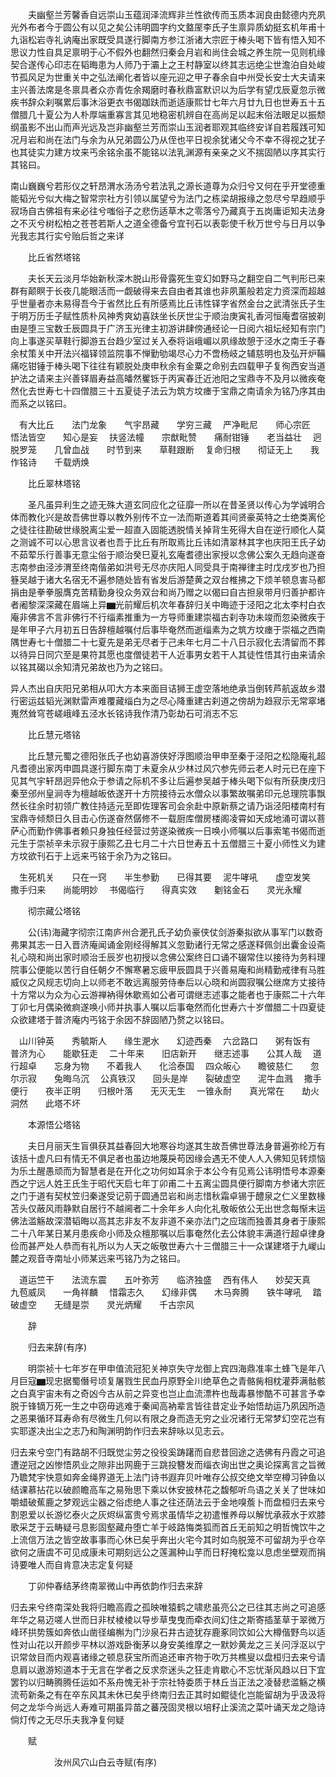 <!-- { "loadSidebar": true } -->
　　夫幽壑兰芳馨香自远崇山玉蕴润泽流辉非兰性欲传而玉质本润良由懿德内充夙光外布者今于圆公有以见之矣公讳明圆字约文盩厔李氏子生禀异质幼挺玄机年甫十九诣松岩寺礼讷庵出家既受具遂行脚南方参江浙诸大宗匠于棒头喝下皆有悟入知不思议力性自具足禀明于心不假外也翻然归秦会月岩和尚住会城之养生院一见则机缘契合遂传心印志在韬晦患为人师乃于灞上之王村静室以终其志远绝尘世澹泊自处峻节孤风足为世重关中之弘法阐化者皆以座元迎之甲子春余自中州受长安士大夫请来主兴善法席是冬禀具者众亦青佐余羯磨时春秋鼎富默识以为后学有望戊辰夏忽示微疾书辞众刹嘱累后事沐浴更衣书偈跏趺而逝适康熙廿七年六月廿九日也世寿五十五僧腊几十夏公为人朴厚端重寡言其见地稳密机辨自在高尚足以起末俗法眼足以振颓纲虽影不出山而声光远及岂非幽壑兰芳而崇山玉润者耶观其临终安详自若履践可知况月岩和尚在法门与余为从兄弟圆公乃从侄也平日视余犹诸父今不幸不得视之犹子也其徒实力建方坟来丐余铭余虽不能铭以法乳渊源有亲亲之义不揣固陋以序其实行其铭曰。

南山巍巍兮若形仪之轩昂渭水汤汤兮若法乳之源长道尊为众归兮又何在乎开堂德重能韬光兮似大梅之智常宗社方引领以属望兮为法门之栋梁胡报缘之忽尽兮早趋顺乎寂场自古佛祖有来必往兮嗤俗子之悲伤适草木之零落兮乃藏真于五岗庸讵知夫法身之不灭兮树松柏之苍苍若斯人之道全德备兮宜刊石以表彰使千秋万世兮与日月以争光我志其行实兮贻后哲之来详

　　比丘省然塔铭

　　夫长天云淡月华始新秋深木脱山形骨露死生变幻如野马之翻空自二气判形已来群有颠瞑于长夜几能眼活而一觑破得来去自由者其谁也非夙薰般若定力资深而超越乎世量者亦未易得吾今于省然比丘有所感焉比丘讳性铎字省然金台之武清张氏子生于明万历壬子赋性质朴风神秀爽幼喜趺坐长厌世尘于顺治庚寅礼香河恒庵耆宿披剃由是堕三宝数壬辰圆具于广济玉光律主初游讲肆傍通经论一日阅六祖坛经知有宗门向上事遂买草鞋行脚游五台趋少室过关入泰将诣峨嵋以夙缘故憩于泾水之南壬子春余杖策关中开法兴福铎领监院事不惮勤劬竭尽心力不啻杨岐之辅慈明也及弘开炉鞴痛吃钳锤于棒头喝下往往有颖脱处庚申秋余有金粟之命别去四载甲子复徇西安当道护法之请来主兴善铎眉寿益高皤然矍铄于丙寅春迁近池阳之宝鼎寺不及月以微疾奄然化去世寿七十四僧腊三十五夏徒子法云为筑方坟瘗于宝鼎之南请余为铭乃序其由而系之以铭曰。

　有大比丘　　法门龙象　　气宇昂藏　　学穷三藏
　严净毗尼　　师心宗匠　　悟法皆空　　知心是妄
　扶竖法幢　　宗猷毗赞　　痛耐钳锤　　老当益壮
　迥脱罗笼　　几曾血战　　时节到来　　草鞋跟断
　复命归根　　彻证无上　　我作铭诗　　千载炳焕

　　比丘翠林塔铭

　　圣凡虽异利生之迹无殊大道玄同应化之征靡一所以在昔圣贤以传心为学诚明合体而教化兴是故吾佛世尊以教外别传不立一法而斯道着其间贤豪英特之士绝类离伦之徒往往勘破世缘脱离尘爱一超直入固能透脱情关掉背生死得大自在逆行顺化人莫之测诚不可以心思言议者也吾于比丘有所取焉比丘讳如清翠林其字也庆阳王氏子幼不茹荤乐行善事无意尘俗于顺治癸巳夏礼玄庵耆德出家授以念佛公案久无趋向遂奋志南参由泾涉渭至终南偕弟如洪号无尽亦庆阳人同受具于南禅律主时戊戌岁也乃担簦吴越于诸大名宿无不遍参随处皆有省发后游楚黄之双台椎拂之下烦羊顿息害马都捐由是拳拳服膺克苦精勤身役众务双台和尚乃赠之以偈曰自古担泉带月归善护都许者阇黎深深藏在眉端上异▆光前耀后机次年春辞归关中晦迹于泾阳之北太李村白衣庵非佛言不言非佛行不行缁素推重为一方导师重建崇福古刹寺功未竣而忽染微疾于是年甲子六月初五日告辞檀越嘱付后事毕奄然而逝缁素为之筑方坟瘗于崇福之西南隅世寿七十僧腊二十七夏先是弟无尽者于己未年七月二十八日示寂化去清留而不葬以待异日同穴至是果符其愿也度僧徒若干人近事男女若干人其徒性悟其行由来请余以铭其碣以余知清兄弟故也乃为之铭曰。

异人杰出自庆阳兄弟相从叩大方本来面目诘狮王虚空落地绝承当倒转芦航返故乡潜行密运兹韬光渊默雷声难覆藏缁白为之尽心降重建古刹道之傍胡为趋寂示无常窣堵嵬然耸穹苍嵯峨峰五泾水长铭诗我作清乃彰劫石可消志不忘

　　比丘慧元塔铭

　　比丘慧元蜀之德阳张氏子也幼喜游侠好浮图顺治甲申至秦于泾阳之松隐庵礼超凡耆德出家丙申圆具遂行脚东南丁未夏余从少林过风穴参先师云老人时元已在座下见其气宇轩昂迥异他众于参请之际机不多让后遍参吴越于棒头喝下似有所获庚戌归秦至邠州皇涧寺为檀越皈依遂开十方院接待云水僧众以事繁故嘱弟印元总理院事飘然长往余时初领广教住持适元至即佐理客司会余赴中原新蔡之请乃诣泾阳楼南村有宝鼎寺倾颓日久目击心伤遂奋然僝修不一载厨库僧房楼阁凌霄如天成地涌可谓以菩萨心而勤作佛事者赖只身独任经营过劳遂染微疾一日唤小师嘱以后事索笔书偈而逝元生于崇祯辛未示寂于康熙乙丑七月二十六日世寿五十五僧腊三十夏小师性义为建方坟欲刊石于上远来丐铭于余乃为之铭曰。

　生死机关　　只在一窍　　半生参勤　　已得其要
　泥牛哮吼　　虚空发笑　　撒手归来　　尚能明妙
　书偈临行　　得真实效　　劖铭金石　　灵光永耀

　　彻宗藏公塔铭

　　公(讳)海藏字彻宗江南庐州合淝孔氏子幼负豪侠仗剑游秦拟欲从事军门以数奇弗果其志一日入晋济庵闻诵金刚经得解其义忽勤诸行无常之感遂释佩剑出囊金设斋礼心晓和尚出家时顺治壬辰岁也初授以念佛公案终日口诵不辍常住以接待为务料理院事公便能以苦行自任朝夕不懈寒暑忘疲甲辰圆具于兴善易庵和尚精勤戒律有马胜威仪之风规志切向上以师老不敢远离服劳侍奉后以心晓和尚圆寂嘱公继席方丈接待十方常以为众为心云游禅衲得休歇焉如公者可谓继志述事之能者也于康熙二十六年丁卯七月偶染微痾遂唤小师并执事人嘱以后事奄然而化世寿六十岁僧腊二十四夏徒众欲建塔于普济庵内丐铭于余因不辞固陋乃赘之以铭曰。

　山川钟英　　秀毓斯人　　缘生淝水　　幻迹西秦
　六岔路口　　粥有饭有　　普济为心　　能歇狂走
　二十年来　　旧店新开　　继志述事　　公其人哉
　道行超卓　　忘身为物　　不着我人　　化洽泰国
　四众皈心　　瞻彼慈仁　　忽尔示寂　　兔晦乌沉
　公真铁汉　　回头是岸　　裂破虚空　　泥牛血溅
　撒手便行　　夜半正明　　归根叶落　　无灭无生
　一锥永耐　　真光常在　　劫火洞然　　此塔不坏

　　本源悟公塔铭

　　夫日月丽天生盲俱获其益春回大地寒谷均遂其生故吾佛世尊法身普遍弥纶万有该括十虚凡曰有情无不俱足者也虽边地蔑戾苟因缘会遇无不使人人入佛知见转烦恼为乐土醒愚顽而为智慧者是在开化之功何如耳余于本公今有见焉公讳明悟号本源秦西之宁远人姓王氏生于昭代天启七年丁卯甫二十五离尘圆具便行脚南方参诸大宗匠之门于道有契杖笠归秦遂受记莂于圆通旵岩和尚志惜秋霜卓锡于醴泉之仁义里数椽苫头仅蔽风雨静默自居行不越阃者二十余年乡人向化礼敬皈依公无出世念每惭末运佛法滥觞故深潜韬晦以高其志非友不友非道不亲亦法门之应瑞而独善其身者于康熙二十八年某日某月患疾命小师及众檀那嘱以后事奄然化去公体貌丰满道行超卓律身俭而甚严处人恭而有礼所以为人天之皈敬世寿六十三僧腊三十一众谋建塔于九嵕山麓之观音寺南址小师某远来丐铭乃为之铭曰。

　道运竺干　　法流东震　　五叶弥芳　　临济独盛
　西有伟人　　妙契天真　　九苞威凤　　一角祥麟
　惜霜志久　　幻缘非偶　　木马奔腾　　铁牛哮吼
　踏破虚空　　无缝是崇　　灵光炳耀　　千古宗风

　　辞

　　归去来辞(有序)

　　明崇祯十七年岁在甲申值流冠犯关神京失守龙御上宾四海鼎准率土蜂飞是年八月巨寇▆现忠据蜀僭号顷复屠戮生民血丹原野全川绝草色之青骼胔相枕灌莽满骷骸之白真宇宙未有之奇凶今古从前之异变也岂止血流漂杵也哉毒暴惨酷不可甚言予幸脱于锋镝万死一生之中窃毋逃难于秦闻高衲辈言皆往昔定业予始悟劫运乃夙因所造之恶果循环耳寿命有尽微生几何以有限之身而造无穷之业况诸行无常梦幻空花岂有实耶遂决出尘之志乃和陶渊明韵作归去来辞咏以见志云。

归去来兮空门有路胡不归既觉尘劳之役役奚踌躇而自悲昔回途之选佛有丹霞之可追遭逆冠之凶惨悟夙业之隙非出网鹿于三跳投簪发而缁衣询出世之奥论探离言之旨微乃聸梵宇快意如奔金绳界道无上法门诗书遐弃贝叶唯存公叔交绝文举空樽习钟鱼以结课慕拈花以破颜瞻高车之易殆思下乘以休安披林花之馥郁听鸟语之关关了世味如嚼蜡破蕉鹿之梦观远尘器之俗虑绝人事之往还荫法云于金地嗅薝卜而盘桓归去来兮割恩爱以长游忆泰火之灰烬纵富贵兮焉求虽情华之初遣惟养母以解忧承菽水于欢膝歌采芝于云畴疑弓息影固壑藏舟堕亡羊于岐路悔类狐而首丘无前知之明哲愧饮牛之上流信万法之皆空故事事而心休已矣乎奔出火宅今其时如鸟脱笼不可留胡为乎仓卒欲何之唐虞不可见成康未可期刻远公之莲漏种山芋而日籽掩松龛以息虑坐壁观而捐诗要唯人而自肯意决志定复何疑

　　丁卯仲春结茅终南翠微山中再依韵作归去来辞

归去来兮终南深处我将归瞻高霞之孤映唯猿鹤之啸悲虽亮公之已往其志尚之可追感年华之易迈嗟人世而日非杖棱棱以导步草曳曳而牵衣间幻住之斯寄插茎草于翠微万峰环拱势簇如奔依山凿径编槲为门沙泉石井古迹犹存鹿豖同饮如公大樽偕野鸟以适性对山花以开颜步平林以游戏卧衡茅以身安美维摩之一默妙黄龙之三关问浮沤以宁识常敛目而内观喜诸缘之顿息获宝所而追还审齐物于吹万共樵叟以盘桓归去来兮请息肩以遨游矧道本于无言在学者之反求奈迷头之狂走肯歇心不忘忧渐风趋以日下宜罢钓以归畴腾腾任运如不系舟愧无补于宗社特委质于林丘当正法之凌替悲滥觞之横流苟新条之有在卒东风其未休已矣乎终南归去正其时如鲲徒化岂能留胡为乎汲汲将何之龙华今尚远人寿难可期虽异苗之蕃茂固灵根以培籽止溪流之菜叶诵天龙之隐诗倘灯传之无尽乐夫我净复何疑

　　赋

　　　　　汝州风穴山白云寺赋(有序)

